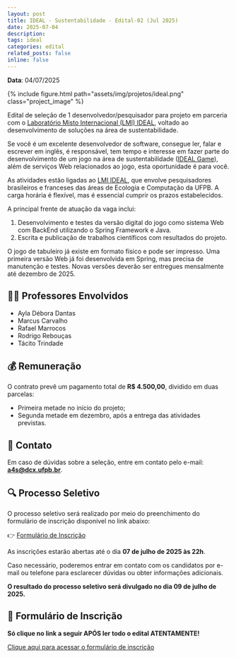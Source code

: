 ```yaml
---
layout: post
title: IDEAL - Sustentabilidade - Edital-02 (Jul 2025)
date: 2025-07-04
description: 
tags: ideal
categories: edital
related_posts: false
inline: false
---
```


**Data**: 04/07/2025

{% include figure.html path="assets/img/projetos/ideal.png" class="project_image" %}


Edital de seleção de 1 desenvolvedor/pesquisador para projeto em parceria com o [Laboratório Misto Internacional (LMI) IDEAL](https://ideal.ufpb.br/pt/), voltado ao desenvolvimento de soluções na área de sustentabilidade.

Se você é um excelente desenvolvedor de software, consegue ler, falar e escrever em inglês, é responsável, tem tempo e interesse em fazer parte do desenvolvimento de um jogo na área de sustentabilidade ([IDEAL Game](https://ideal.ufpb.br/pt/jogo-ideal-game/)), além de serviços Web relacionados ao jogo, esta oportunidade é para você.

As atividades estão ligadas ao [LMI IDEAL](https://ideal.ufpb.br/pt/), que envolve pesquisadores brasileiros e franceses das áreas de Ecologia e Computação da UFPB. A carga horária é flexível, mas é essencial cumprir os prazos estabelecidos.

A principal frente de atuação da vaga inclui:
1. Desenvolvimento e testes da versão digital do jogo como sistema Web com BackEnd utilizando o Spring Framework e Java.  
2. Escrita e publicação de trabalhos científicos com resultados do projeto.

O jogo de tabuleiro já existe em formato físico e pode ser impresso. Uma primeira versão Web já foi desenvolvida em Spring, mas precisa de manutenção e testes. Novas versões deverão ser entregues mensalmente até dezembro de 2025.

## 👨‍🏫 Professores Envolvidos

* Ayla Débora Dantas  
* Marcus Carvalho  
* Rafael Marrocos  
* Rodrigo Rebouças  
* Tácito Trindade  

## 💰 Remuneração

O contrato prevê um pagamento total de **R$ 4.500,00**, dividido em duas parcelas:
- Primeira metade no início do projeto;  
- Segunda metade em dezembro, após a entrega das atividades previstas.

## 📩 Contato

Em caso de dúvidas sobre a seleção, entre em contato pelo e-mail: **a4s@dcx.ufpb.br**.

## 🔍 Processo Seletivo

O processo seletivo será realizado por meio do preenchimento do formulário de inscrição disponível no link abaixo:

👉 [Formulário de Inscrição](https://forms.gle/bA7TmCJPYVGMmSyU6)

As inscrições estarão abertas até o dia **07 de julho de 2025 às 22h**.

Caso necessário, poderemos entrar em contato com os candidatos por e-mail ou telefone para esclarecer dúvidas ou obter informações adicionais.

**O resultado do processo seletivo será divulgado no dia 09 de julho de 2025.**

## 📝 Formulário de Inscrição

**Só clique no link a seguir APÓS ler todo o edital ATENTAMENTE!**

[Clique aqui para acessar o formulário de inscrição](https://forms.gle/bA7TmCJPYVGMmSyU6)
